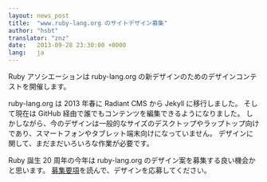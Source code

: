 ```yaml
---
layout: news_post
title:  "www.ruby-lang.org のサイトデザイン募集"
author: "hsbt"
translator: "znz"
date:   2013-09-28 23:30:00 +0000
lang:   ja
---
```


Ruby アソシエーションは ruby-lang.org の新デザインのためのデザインコンテストを開催します。

ruby-lang.org は 2013 年春に Radiant CMS から Jekyll に移行しました。
そして現在は GitHub 経由で誰でもコンテンツを編集できるようになりました。
しかしながら、今のデザインは一般的なサイズのデスクトップやラップトップ向けであり、スマートフォンやタブレット端末向けになっていません。
デザインに関して、まだまだいろいろな作業が必要です。

Ruby 誕生 20 周年の今年は ruby-lang.org のデザイン案を募集する良い機会かと思います。
[募集要項][1]を読んで、デザインを応募してください。

[1]: http://www.ruby.or.jp/ja/news/20130924.html
